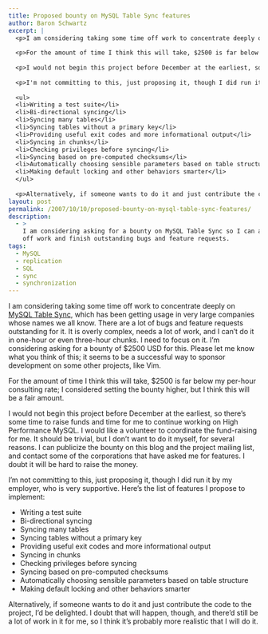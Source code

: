 ```yaml
---
title: Proposed bounty on MySQL Table Sync features
author: Baron Schwartz
excerpt: |
  <p>I am considering taking some time off work to concentrate deeply on <a href="http://mysqltoolkit.sourceforge.net/">MySQL Table Sync</a>, which has been getting usage in very large companies whose names we all know.  There are a lot of bugs and feature requests outstanding for it.  It is overly complex, needs a lot of work, and I can't do it in one-hour or even three-hour chunks.  I need to focus on it.  I'm considering asking for a bounty of $2500 USD for this.  Please let me know what you think of this; it seems to be a successful way to sponsor development on some other projects, like Vim.</p>
  
  <p>For the amount of time I think this will take, $2500 is far below my per-hour consulting rate; I considered setting the bounty higher, but I think this will be a fair amount.</p>
  
  <p>I would not begin this project before December at the earliest, so there's some time to raise funds and time for me to continue working on High Performance MySQL.  I would like a volunteer to coordinate the fund-raising for me.  It should be trivial, but I don't want to do it myself, for several reasons.  I can publicize the bounty on this blog and the project mailing list, and contact some of the corporations that have asked me for features.  I doubt it will be hard to raise the money.</p>
  
  <p>I'm not committing to this, just proposing it, though I did run it by my employer, who is very supportive.  Here's the list of features I propose to implement:</p>
  
  <ul>
  <li>Writing a test suite</li>
  <li>Bi-directional syncing</li>
  <li>Syncing many tables</li>
  <li>Syncing tables without a primary key</li>
  <li>Providing useful exit codes and more informational output</li>
  <li>Syncing in chunks</li>
  <li>Checking privileges before syncing</li>
  <li>Syncing based on pre-computed checksums</li>
  <li>Automatically choosing sensible parameters based on table structure</li>
  <li>Making default locking and other behaviors smarter</li>
  </ul>
  
  <p>Alternatively, if someone wants to do it and just contribute the code to the project, I'd be delighted.  I doubt that will happen, though, and there'd still be a lot of work in it for me, so I think it's probably more realistic that I will do it.</p>
layout: post
permalink: /2007/10/10/proposed-bounty-on-mysql-table-sync-features/
description:
  - >
    I am considering asking for a bounty on MySQL Table Sync so I can afford to take
    off work and finish outstanding bugs and feature requests.
tags:
  - MySQL
  - replication
  - SQL
  - sync
  - synchronization
---
```

I am considering taking some time off work to concentrate deeply on [MySQL Table Sync][1], which has been getting usage in very large companies whose names we all know. There are a lot of bugs and feature requests outstanding for it. It is overly complex, needs a lot of work, and I can&#8217;t do it in one-hour or even three-hour chunks. I need to focus on it. I&#8217;m considering asking for a bounty of $2500 USD for this. Please let me know what you think of this; it seems to be a successful way to sponsor development on some other projects, like Vim.

For the amount of time I think this will take, $2500 is far below my per-hour consulting rate; I considered setting the bounty higher, but I think this will be a fair amount.

I would not begin this project before December at the earliest, so there&#8217;s some time to raise funds and time for me to continue working on High Performance MySQL. I would like a volunteer to coordinate the fund-raising for me. It should be trivial, but I don&#8217;t want to do it myself, for several reasons. I can publicize the bounty on this blog and the project mailing list, and contact some of the corporations that have asked me for features. I doubt it will be hard to raise the money.

I&#8217;m not committing to this, just proposing it, though I did run it by my employer, who is very supportive. Here&#8217;s the list of features I propose to implement:

*   Writing a test suite
*   Bi-directional syncing
*   Syncing many tables
*   Syncing tables without a primary key
*   Providing useful exit codes and more informational output
*   Syncing in chunks
*   Checking privileges before syncing
*   Syncing based on pre-computed checksums
*   Automatically choosing sensible parameters based on table structure
*   Making default locking and other behaviors smarter

Alternatively, if someone wants to do it and just contribute the code to the project, I&#8217;d be delighted. I doubt that will happen, though, and there&#8217;d still be a lot of work in it for me, so I think it&#8217;s probably more realistic that I will do it.

 [1]: http://code.google.com/p/maatkit/